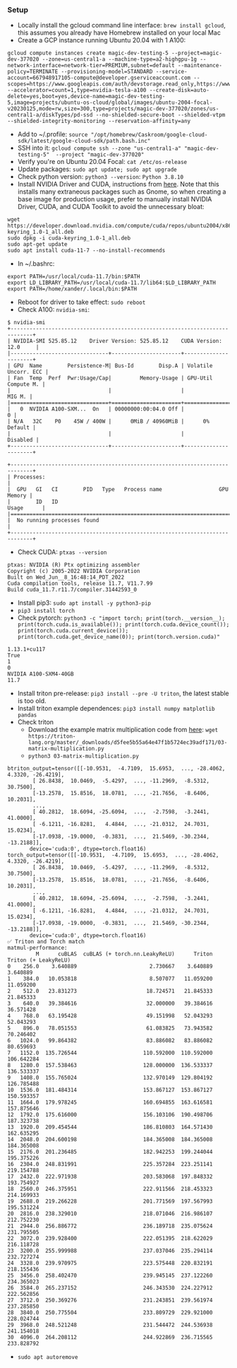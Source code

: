 ### Setup
- Locally install the gcloud command line interface: `brew install gcloud`, this assumes you already have Homebrew installed on your local Mac
- Create a GCP instance running Ubuntu 20.04 with 1 A100:
```
gcloud compute instances create magic-dev-testing-5 --project=magic-dev-377020 --zone=us-central1-a --machine-type=a2-highgpu-1g --network-interface=network-tier=PREMIUM,subnet=default --maintenance-policy=TERMINATE --provisioning-model=STANDARD --service-account=667948917105-compute@developer.gserviceaccount.com --scopes=https://www.googleapis.com/auth/devstorage.read_only,https://www.googleapis.com/auth/logging.write,https://www.googleapis.com/auth/monitoring.write,https://www.googleapis.com/auth/servicecontrol,https://www.googleapis.com/auth/service.management.readonly,https://www.googleapis.com/auth/trace.append --accelerator=count=1,type=nvidia-tesla-a100 --create-disk=auto-delete=yes,boot=yes,device-name=magic-dev-testing-5,image=projects/ubuntu-os-cloud/global/images/ubuntu-2004-focal-v20230125,mode=rw,size=300,type=projects/magic-dev-377020/zones/us-central1-a/diskTypes/pd-ssd --no-shielded-secure-boot --shielded-vtpm --shielded-integrity-monitoring --reservation-affinity=any
```
- Add to ~/.profile: `source "/opt/homebrew/Caskroom/google-cloud-sdk/latest/google-cloud-sdk/path.bash.inc"`
- SSH into it: `gcloud compute ssh --zone "us-central1-a" "magic-dev-testing-5"  --project "magic-dev-377020"`
- Verify you're on Ubuntu 20.04 Focal: `cat /etc/os-release`
- Update packages: `sudo apt update; sudo apt upgrade`
- Check python version: `python3 --version`: `Python 3.8.10`
- Install NVIDIA Driver and CUDA, instructions from [here](https://docs.nvidia.com/datacenter/tesla/tesla-installation-notes/index.html). Note that this installs many extraneous packages such as Gnome, so when creating a base image for production usage, prefer to manually install NVIDIA Driver, CUDA, and CUDA Toolkit to avoid the unnecessary bloat:
```
wget https://developer.download.nvidia.com/compute/cuda/repos/ubuntu2004/x86_64/cuda-keyring_1.0-1_all.deb
sudo dpkg -i cuda-keyring_1.0-1_all.deb
sudo apt-get update
sudo apt install cuda-11-7 --no-install-recommends
```
- In ~/.bashrc:
```
export PATH=/usr/local/cuda-11.7/bin:$PATH
export LD_LIBRARY_PATH=/usr/local/cuda-11.7/lib64:$LD_LIBRARY_PATH
export PATH=/home/xander/.local/bin:$PATH
```
- Reboot for driver to take effect: `sudo reboot`
- Check A100: `nvidia-smi`:
```
$ nvidia-smi
+-----------------------------------------------------------------------------+
| NVIDIA-SMI 525.85.12    Driver Version: 525.85.12    CUDA Version: 12.0     |
|-------------------------------+----------------------+----------------------+
| GPU  Name        Persistence-M| Bus-Id        Disp.A | Volatile Uncorr. ECC |
| Fan  Temp  Perf  Pwr:Usage/Cap|         Memory-Usage | GPU-Util  Compute M. |
|                               |                      |               MIG M. |
|===============================+======================+======================|
|   0  NVIDIA A100-SXM...  On   | 00000000:00:04.0 Off |                    0 |
| N/A   32C    P0    45W / 400W |      0MiB / 40960MiB |      0%      Default |
|                               |                      |             Disabled |
+-------------------------------+----------------------+----------------------+

+-----------------------------------------------------------------------------+
| Processes:                                                                  |
|  GPU   GI   CI        PID   Type   Process name                  GPU Memory |
|        ID   ID                                                   Usage      |
|=============================================================================|
|  No running processes found                                                 |
+-----------------------------------------------------------------------------+
```
- Check CUDA: `ptxas --version`
```
ptxas: NVIDIA (R) Ptx optimizing assembler
Copyright (c) 2005-2022 NVIDIA Corporation
Built on Wed_Jun__8_16:48:14_PDT_2022
Cuda compilation tools, release 11.7, V11.7.99
Build cuda_11.7.r11.7/compiler.31442593_0
```
- Install pip3: `sudo apt install -y python3-pip`
- `pip3 install torch`
- Check pytorch: `python3 -c "import torch; print(torch.__version__); print(torch.cuda.is_available()); print(torch.cuda.device_count()); print(torch.cuda.current_device()); print(torch.cuda.get_device_name(0)); print(torch.version.cuda)"`
```
1.13.1+cu117
True
1
0
NVIDIA A100-SXM4-40GB
11.7
```
- Install triton pre-release: `pip3 install --pre -U triton`, the latest stable is too old.
- Install triton example dependences: `pip3 install numpy matplotlib pandas`
- Check triton
    - Download the example matrix multiplication code from [here](https://triton-lang.org/master/getting-started/tutorials/03-matrix-multiplication.html): `wget https://triton-lang.org/master/_downloads/d5fee5b55a64e47f1b5724ec39adf171/03-matrix-multiplication.py`
    - `python3 03-matrix-multiplication.py`
```
btriton_output=tensor([[-10.9531,  -4.7109,  15.6953,  ..., -28.4062,   4.3320, -26.4219],
        [ 26.8438,  10.0469,  -5.4297,  ..., -11.2969,  -8.5312,  30.7500],
        [-13.2578,  15.8516,  18.0781,  ..., -21.7656,  -8.6406,  10.2031],
        ...,
        [ 40.2812,  18.6094, -25.6094,  ...,  -2.7598,  -3.2441,  41.0000],
        [ -6.1211, -16.8281,   4.4844,  ..., -21.0312,  24.7031,  15.0234],
        [-17.0938, -19.0000,  -0.3831,  ...,  21.5469, -30.2344, -13.2188]],
       device='cuda:0', dtype=torch.float16)
torch_output=tensor([[-10.9531,  -4.7109,  15.6953,  ..., -28.4062,   4.3320, -26.4219],
        [ 26.8438,  10.0469,  -5.4297,  ..., -11.2969,  -8.5312,  30.7500],
        [-13.2578,  15.8516,  18.0781,  ..., -21.7656,  -8.6406,  10.2031],
        ...,
        [ 40.2812,  18.6094, -25.6094,  ...,  -2.7598,  -3.2441,  41.0000],
        [ -6.1211, -16.8281,   4.4844,  ..., -21.0312,  24.7031,  15.0234],
        [-17.0938, -19.0000,  -0.3831,  ...,  21.5469, -30.2344, -13.2188]],
       device='cuda:0', dtype=torch.float16)
✅ Triton and Torch match
matmul-performance:
         M      cuBLAS  cuBLAS (+ torch.nn.LeakyReLU)      Triton  Triton (+ LeakyReLU)
0    256.0    3.640889                       2.730667    3.640889              3.640889
1    384.0   10.053818                       8.507077   11.059200             11.059200
2    512.0   23.831273                      18.724571   21.845333             21.845333
3    640.0   39.384616                      32.000000   39.384616             36.571428
4    768.0   63.195428                      49.151998   52.043293             52.043293
5    896.0   78.051553                      61.083825   73.943582             70.246402
6   1024.0   99.864382                      83.886082   83.886082             80.659693
7   1152.0  135.726544                     110.592000  110.592000            106.642284
8   1280.0  157.538463                     128.000000  136.533337            136.533337
9   1408.0  155.765024                     132.970149  129.804192            126.785488
10  1536.0  181.484314                     153.867127  153.867127            150.593357
11  1664.0  179.978245                     160.694855  163.616581            157.875646
12  1792.0  175.616000                     156.103106  190.498706            187.323738
13  1920.0  209.454544                     186.810803  164.571430            162.635295
14  2048.0  204.600198                     184.365008  184.365008            184.365008
15  2176.0  201.236485                     182.942253  199.244044            195.375226
16  2304.0  248.831991                     225.357284  223.251141            219.154788
17  2432.0  222.971938                     203.583068  197.848332            193.754927
18  2560.0  246.375951                     222.911566  218.453323            214.169933
19  2688.0  219.266228                     201.771569  197.567993            195.531224
20  2816.0  238.329010                     218.071046  216.986107            212.752230
21  2944.0  256.886772                     236.189718  235.075624            231.795505
22  3072.0  239.928400                     222.051395  218.622029            216.118728
23  3200.0  255.999988                     237.037046  235.294114            232.727274
24  3328.0  239.970975                     223.575448  220.832191            218.155436
25  3456.0  258.402470                     239.945145  237.122260            234.365023
26  3584.0  265.237152                     246.343530  224.227912            222.562856
27  3712.0  250.369276                     231.243851  239.561974            237.285850
28  3840.0  250.775504                     233.809729  229.921000            228.024744
29  3968.0  248.521248                     231.544472  244.536938            241.154018
30  4096.0  264.208112                     244.922869  236.715565            233.828792
```
- `sudo apt autoremove`
